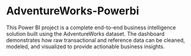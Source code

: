 # AdventureWorks-Powerbi
This Power BI project is a complete end-to-end business intelligence solution built using the AdventureWorks dataset. The dashboard demonstrates how raw transactional and reference data can be cleaned, modeled, and visualized to provide actionable business insights.
